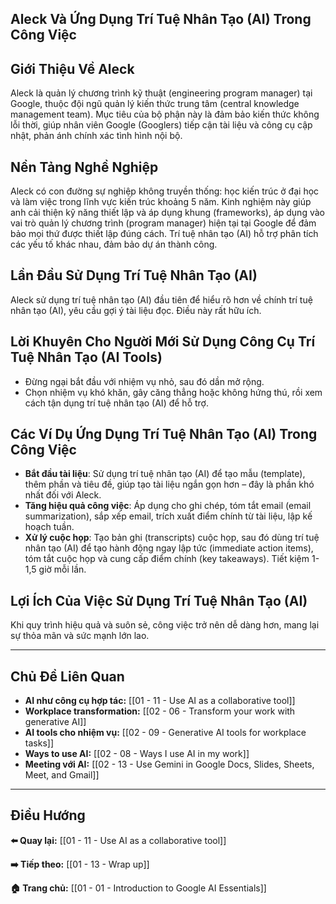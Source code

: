 ## Aleck Và Ứng Dụng Trí Tuệ Nhân Tạo (AI) Trong Công Việc

## Giới Thiệu Về Aleck

Aleck là quản lý chương trình kỹ thuật (engineering program manager) tại Google, thuộc đội ngũ quản lý kiến thức trung tâm (central knowledge management team). Mục tiêu của bộ phận này là đảm bảo kiến thức không lỗi thời, giúp nhân viên Google (Googlers) tiếp cận tài liệu và công cụ cập nhật, phản ánh chính xác tình hình nội bộ.

## Nền Tảng Nghề Nghiệp

Aleck có con đường sự nghiệp không truyền thống: học kiến trúc ở đại học và làm việc trong lĩnh vực kiến trúc khoảng 5 năm. Kinh nghiệm này giúp anh cải thiện kỹ năng thiết lập và áp dụng khung (frameworks), áp dụng vào vai trò quản lý chương trình (program manager) hiện tại tại Google để đảm bảo mọi thứ được thiết lập đúng cách. Trí tuệ nhân tạo (AI) hỗ trợ phân tích các yếu tố khác nhau, đảm bảo dự án thành công.

## Lần Đầu Sử Dụng Trí Tuệ Nhân Tạo (AI)

Aleck sử dụng trí tuệ nhân tạo (AI) đầu tiên để hiểu rõ hơn về chính trí tuệ nhân tạo (AI), yêu cầu gợi ý tài liệu đọc. Điều này rất hữu ích.

## Lời Khuyên Cho Người Mới Sử Dụng Công Cụ Trí Tuệ Nhân Tạo (AI Tools)

- Đừng ngại bắt đầu với nhiệm vụ nhỏ, sau đó dần mở rộng.
- Chọn nhiệm vụ khó khăn, gây căng thẳng hoặc không hứng thú, rồi xem cách tận dụng trí tuệ nhân tạo (AI) để hỗ trợ.

## Các Ví Dụ Ứng Dụng Trí Tuệ Nhân Tạo (AI) Trong Công Việc

- **Bắt đầu tài liệu**: Sử dụng trí tuệ nhân tạo (AI) để tạo mẫu (template), thêm phần và tiêu đề, giúp tạo tài liệu ngắn gọn hơn – đây là phần khó nhất đối với Aleck.
- **Tăng hiệu quả công việc**: Áp dụng cho ghi chép, tóm tắt email (email summarization), sắp xếp email, trích xuất điểm chính từ tài liệu, lập kế hoạch tuần.
- **Xử lý cuộc họp**: Tạo bản ghi (transcripts) cuộc họp, sau đó dùng trí tuệ nhân tạo (AI) để tạo hành động ngay lập tức (immediate action items), tóm tắt cuộc họp và cung cấp điểm chính (key takeaways). Tiết kiệm 1-1,5 giờ mỗi lần.

## Lợi Ích Của Việc Sử Dụng Trí Tuệ Nhân Tạo (AI)

Khi quy trình hiệu quả và suôn sẻ, công việc trở nên dễ dàng hơn, mang lại sự thỏa mãn và sức mạnh lớn lao.

---

## Chủ Đề Liên Quan

- **AI như công cụ hợp tác:** [[01 - 11 - Use AI as a collaborative tool]]
- **Workplace transformation:** [[02 - 06 - Transform your work with generative AI]]
- **AI tools cho nhiệm vụ:** [[02 - 09 - Generative AI tools for workplace tasks]]
- **Ways to use AI:** [[02 - 08 - Ways I use AI in my work]]
- **Meeting với AI:** [[02 - 13 - Use Gemini in Google Docs, Slides, Sheets, Meet, and Gmail]]

---

## Điều Hướng

**⬅️ Quay lại:** [[01 - 11 - Use AI as a collaborative tool]]

**➡️ Tiếp theo:** [[01 - 13 - Wrap up]]

**🏠 Trang chủ:** [[01 - 01 - Introduction to Google AI Essentials]]
